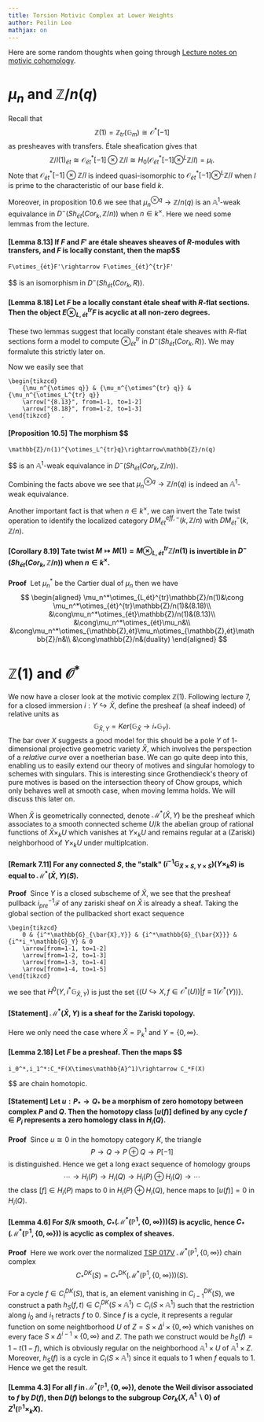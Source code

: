 ```yaml
---
title: Torsion Motivic Complex at Lower Weights
author: Peilin Lee
mathjax: on
---
```


Here are some random thoughts when going through [Lecture notes on motivic cohomology](/assets/LectureNotesOnMotivicCohomology.pdf). 


# $\mu_n$ and $\mathbb{Z}/n(q)$

Recall that $$
    \mathbb{Z}(1)=\mathbb{Z}_{tr}(\mathbb{G}_m)\cong\mathcal{O}^*[-1]
$$ as presheaves with transfers. Étale sheafication gives that $$
    \mathbb{Z}/l(1)_{ét}\cong\mathcal{O}_{ét}^*[-1]\otimes\mathbb{Z}/l\cong H_0(\mathcal{O}_{ét}^*[-1]\otimes^L\mathbb{Z}/l)=\mu_l.
$$ Note that $\mathcal{O}_{ét}^*[-1]\otimes\mathbb{Z}/l$ is indeed quasi-isomorphic to $\mathcal{O}_{ét}^*[-1]\otimes^L\mathbb{Z}/l$ when $l$ is prime to the characteristic of our base field $k$.

Moreover, in proposition 10.6 we see that $\mu_n^{\otimes q}\rightarrow\mathbb{Z}/n(q)$ is an $\mathbb{A}^1$-weak equivalance in $D^-(Sh_{ét}(Cor_k,\mathbb{Z}/n))$ when $n\in k^\times$. Here we need some lemmas from the lecture.

#### [Lemma 8.13] If $F$ and $F'$ are étale sheaves sheaves of $R$-modules with transfers, and $F$ is locally constant, then the map$$
    F\otimes_{ét}F'\rightarrow F\otimes_{ét}^{tr}F'
$$ is an isomorphism in $D^-(Sh_{ét}(Cor_k, R))$.

#### [Lemma 8.18] Let $F$ be a locally constant étale sheaf with $R$-flat sections. Then the object $E\otimes_{L,ét}^{tr}F$ is acyclic at all non-zero degrees.

These two lemmas suggest that locally constant étale sheaves with $R$-flat sections form a model to compute $\otimes_{ét}^{tr}$ in $D^-(Sh_{ét}(Cor_k, R))$. We may formalute this strictly later on.

Now we easily see that 
```rawlatex
\begin{tikzcd}
	{\mu_n^{\otimes q}} & {\mu_n^{\otimes^{tr} q}} & {\mu_n^{\otimes_L^{tr} q}}
	\arrow["{8.13}", from=1-1, to=1-2]
	\arrow["{8.18}", from=1-2, to=1-3]
\end{tikzcd}   .
```

#### [Proposition 10.5] The morphism $$
    \mathbb{Z}/n(1)^{\otimes_L^{tr}q}\rightarrow\mathbb{Z}/n(q)
$$ is an $\mathbb{A}^1$-weak equivalance in $D^-(Sh_{ét}(Cor_k,\mathbb{Z}/n))$.

Combining the facts above we see that $\mu_n^{\otimes q}\rightarrow\mathbb{Z}/n(q)$ is indeed an $\mathbb{A}^1$-weak equivalance.

Another important fact is that when $n\in k^\times$, we can invert the Tate twist operation to identify the localized category $DM_{ét}^{eff,-}(k,\mathbb{Z}/n)$ with $DM_{ét}^-(k,\mathbb{Z}/n)$.

#### [Corollary 8.19] Tate twist $M\mapsto M(1)=M\otimes_{L,ét}^{tr}\mathbb{Z}/n(1)$ is invertible in $D^-(Sh_{ét}(Cor_k,\mathbb{Z}/n))$ when $n\in k^\times$.

**Proof**&nbsp; Let $\mu_n^*$ be the Cartier dual of $\mu_n$ then we have $$
    \begin{aligned}
        \mu_n^*\otimes_{L,ét}^{tr}\mathbb{Z}/n(1)&\cong \mu_n^*\otimes_{ét}^{tr}\mathbb{Z}/n(1)&(8.18)\\
        &\cong\mu_n^*\otimes_{ét}\mathbb{Z}/n(1)&(8.13)\\
        &\cong\mu_n^*\otimes_{ét}\mu_n&\\
        &\cong\mu_n^*\otimes_{\mathbb{Z},ét}\mu_n\otimes_{\mathbb{Z},ét}\mathbb{Z}/n&\\
        &\cong\mathbb{Z}/n&(duality)
    \end{aligned}
$$

# $\mathbb{Z}(1)$ and $\mathcal{O}^*$ 

We now have a closer look at the motivic complex $\mathbb{Z}(1)$. Following lecture 7, for a closed immersion $i:Y\hookrightarrow\bar{X}$, define the presheaf (a sheaf indeed) of relative units as $$
    \mathbb{G}_{\bar{X},Y}=Ker(\mathbb{G}_\bar{X}\rightarrow i_*\mathbb{G}_Y).
$$ 
The bar over $X$ suggests a good model for this should be a pole $Y$ of $1$-dimensional projective geometric variety $\bar{X}$, which involves the perspection of a *relative curve* over a noetherian base. We can go quite deep into this, enabling us to easily extend our theory of motives and singular homology to schemes with singulars. This is interesting since Grothendieck's theory of pure motives is based on the intersection theory of Chow groups, which only behaves well at smooth case, when moving lemma holds. We will discuss this later on. 

When $\bar{X}$ is geometrically connected, denote $\mathcal{M}^*(\bar{X},Y)$ be the presheaf which associates to a smooth connected scheme $U/k$ the abelian group of rational functions of $\bar{X}\times_kU$ which vanishes at $Y\times_kU$ and remains regular at a (Zariski) neighborhood of $Y\times_kU$ under multiplcation.

#### [Remark 7.11] For any connected $S$, the "stalk" $(i^{-1}\mathbb{G}_{\bar{X}\times S,Y\times S})(Y\times_k S)$ is equal to $\mathcal{M}^*(\bar{X},Y)(S)$.
**Proof**&nbsp; Since $Y$ is a closed subscheme of $\bar{X}$, we see that the presheaf pullback $i_{pre}^{-1}\mathcal{F}$ of any zariski sheaf on $\bar{X}$ is already a sheaf. Taking the global section of the pullbacked short exact sequence
```rawlatex
\begin{tikzcd}
	0 & {i^*\mathbb{G}_{\bar{X},Y}} & {i^*\mathbb{G}_{\bar{X}}} & {i^*i_*\mathbb{G}_Y} & 0
	\arrow[from=1-1, to=1-2]
	\arrow[from=1-2, to=1-3]
	\arrow[from=1-3, to=1-4]
	\arrow[from=1-4, to=1-5]
\end{tikzcd}
```
we see that $H^0(Y,i^*\mathbb{G}_{\bar{X},Y})$ is just the set $\{(U\hookrightarrow X,f\in\mathcal{O}^*(U))|f\equiv 1 (\mathcal{O}^*(Y))\}$.

#### [Statement] $\mathcal{M}^*(\bar{X},Y)$ is a sheaf for the Zariski topology.

Here we only need the case where $\bar{X}=\mathbb{P}_k^1$ and $Y=\{0,\infty\}$.

#### [Lemma 2.18] Let $F$ be a presheaf. Then the maps $$
    i_0^*,i_1^*:C_*F(X\times\mathbb{A}^1)\rightarrow C_*F(X)
$$ are chain homotopic.

#### [Statement] Let $u:P_*\rightarrow Q_*$ be a morphism of zero homotopy between complex $P$ and $Q$. Then the homotopy class $[u(f)]$ defined by any cycle $f\in P_i$ represents a zero homology class in $H_i(Q)$.
**Proof**&nbsp; Since $u\cong 0$ in the homotopy category $K$, the triangle $$
    P\rightarrow Q\rightarrow P\oplus Q\rightarrow P[-1]
$$
is distinguished. Hence we get a long exact sequence of homology groups$$
    \cdots\rightarrow H_i(P)\rightarrow H_i(Q)\rightarrow H_i(P)\oplus H_i(Q)\rightarrow\cdots
$$
the class $[f]\in H_i(P)$ maps to 0 in $H_i(P)\oplus H_i(Q)$, hence maps to $[u(f)]=0$ in $H_i(Q)$.

#### [Lemma 4.6] For $S/k$ smooth, $C_*(\mathcal{M}^*(\mathbb{P}^1,\{0,\infty\}))(S)$ is acyclic, hence $C_*(\mathcal{M}^*(\mathbb{P}^1,\{0,\infty\}))$ is acyclic as complex of sheaves.
**Proof**&nbsp; Here we work over the normalized [TSP 017V](https://stacks.math.columbia.edu/tag/017V) $\mathcal{M}^*(\mathbb{P}^1,\{0,\infty\})$ chain complex $$
    C_*^{DK}(S)=C_*^{DK}(\mathcal{M}^*(\mathbb{P}^1,\{0,\infty\}))(S).
$$

For a cycle $f\in C_i^{DK}(S)$, that is, an element vanishing in $C_{i-1}^{DK}(S)$, we construct a path $h_S(f,t)\in C_i^{DK}(S\times\mathbb{A}^1)\subset C_i(S\times\mathbb{A}^1)$ such that the restriction along $i_0$ and $i_1$ retracts $f$ to $0$. Since $f$ is a cycle, it represents a regular function on some neightborhood $U$ of $Z=S\times\Delta^i\times\{0,\infty\}$ which vanishes on every face $S\times\Delta^{i-1}\times\{0,\infty\}$ and $Z$. The path we construct would be $h_S(f)=1-t(1-f)$, which is obviously regular on the neighborhood $\mathbb{A}^1\times U$ of $\mathbb{A}^1\times Z$. Moreover, $h_S(f)$ is a cycle in $C_i(S\times\mathbb{A}^1)$ since it equals to $1$ when $f$ equals to $1$. Hence we get the result. 

#### [Lemma 4.3] For all $f$ in $\mathcal{M}^*(\mathbb{P}^1,\{0,\infty\})$, denote the Weil divisor associated to $f$ by $D(f)$, then $D(f)$ belongs to the subgroup $Cor_k(X,\mathbb{A}^1\backslash 0)$ of $Z^1(\mathbb{P}^1\times_k X)$.


